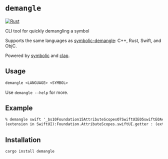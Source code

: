 # `demangle`

[![Rust](https://github.com/valentinegb/demangle/actions/workflows/rust.yml/badge.svg)](https://github.com/valentinegb/demangle/actions/workflows/rust.yml)

CLI tool for quickly demangling a symbol

Supports the same languages as [symbolic-demangle](https://github.com/getsentry/symbolic/tree/master/symbolic-demangle): C++, Rust, Swift, and ObjC.

Powered by [symbolic](https://github.com/getsentry/symbolic) and [clap](https://github.com/clap-rs/clap).

## Usage

```txt
demangle <LANGUAGE> <SYMBOL>
```

Use `demangle --help` for more.

## Example

```txt
% demangle swift '_$s10Foundation15AttributeScopesO7SwiftUIE05swiftE0AcDE0D12UIAttributesVmvg'
(extension in SwiftUI):Foundation.AttributeScopes.swiftUI.getter : (extension in SwiftUI):Foundation.AttributeScopes.SwiftUIAttributes.Type
```

## Installation

```sh
cargo install demangle
```
